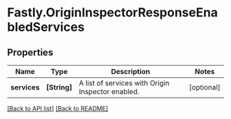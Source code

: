 # Fastly.OriginInspectorResponseEnabledServices

## Properties

Name | Type | Description | Notes
------------ | ------------- | ------------- | -------------
**services** | **[String]** | A list of services with Origin Inspector enabled. | [optional] 


[[Back to API list]](../../README.md#endpoints) [[Back to README]](../../README.md)
